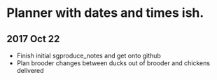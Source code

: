 # Planner with dates and times ish.
## 2017 Oct 22
* Finish initial sgproduce_notes and get onto github
* Plan brooder changes between ducks out of brooder and chickens delivered
